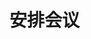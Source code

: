 # 安排会议
<sc-dc />
<br />
<dialog>
# Hi Liv, this is Eva.
Could you check Grace's [calendar/n./2] and see if she's available for a one-hour meeting next Tuesday at 11 a.m.?
## Let me [check/v.]. Grace will be out of the office on Tuesday.
How about Wednesday at 9 a.m.?
# I'll be on a [business trip/n.] from Wednesday to Friday next week.
Let me see... How about next Monday at 4 p.m. then.
## Grace is available on Monday at 4 p.m..
# OK. Let's do Monday at 4 p.m. then.
I'll send a meeting invite to you and Grace via Outlook Calendar soon.
## OK. Bye.
</dialog>
